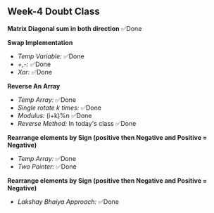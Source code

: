 ## Week-4 Doubt Class

**Matrix Diagonal sum in both direction** ✅Done

**Swap Implementation**
- *Temp Variable:* ✅Done
- *+,-:* ✅Done
- *Xor:* ✅Done

**Reverse An Array**
- *Temp Array:* ✅Done
- *Single rotate k times:* ✅Done
- *Modulus:* (i+k)%n ✅Done
- *Reverse Method:* In today's class ✅Done

**Rearrange elements by Sign (positive then Negative and Positive = Negative)**
- *Temp Array:* ✅Done
- *Two Pointer:* ✅Done

**Rearrange elements by Sign (positive then Negative and Positive = Negative)**
- *Lakshay Bhaiya Approach:* ✅Done
